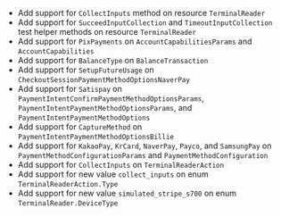 * Add support for `CollectInputs` method on resource `TerminalReader`
* Add support for `SucceedInputCollection` and `TimeoutInputCollection` test helper methods on resource `TerminalReader`
* Add support for `PixPayments` on `AccountCapabilitiesParams` and `AccountCapabilities`
* Add support for `BalanceType` on `BalanceTransaction`
* Add support for `SetupFutureUsage` on `CheckoutSessionPaymentMethodOptionsNaverPay`
* Add support for `Satispay` on `PaymentIntentConfirmPaymentMethodOptionsParams`, `PaymentIntentPaymentMethodOptionsParams`, and `PaymentIntentPaymentMethodOptions`
* Add support for `CaptureMethod` on `PaymentIntentPaymentMethodOptionsBillie`
* Add support for `KakaoPay`, `KrCard`, `NaverPay`, `Payco`, and `SamsungPay` on `PaymentMethodConfigurationParams` and `PaymentMethodConfiguration`
* Add support for `CollectInputs` on `TerminalReaderAction`
* Add support for new value `collect_inputs` on enum `TerminalReaderAction.Type`
* Add support for new value `simulated_stripe_s700` on enum `TerminalReader.DeviceType`
